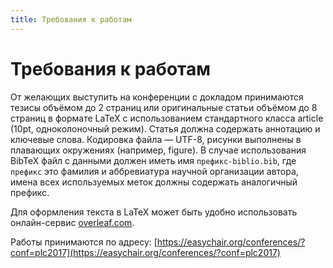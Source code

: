 ```yaml
---
title: Требования к работам
---
```


# Требования к работам

От желающих выступить на конференции с докладом принимаются тезисы объёмом до 2 страниц или оригинальные статьи объёмом до 8 страниц в формате LaTeX с использованием стандартного класса article (10pt, одноколоночный режим). Статья должна содержать аннотацию и ключевые слова. Кодировка файла — UTF-8, рисунки выполнены в плавающих окружениях (например, figure). В случае использования BibTeX файл с данными должен иметь имя `префикс-biblio.bib`,  где `префикс` это фамилия и аббревиатура научной организации автора, имена всех используемых меток должны содержать аналогичный префикс.

Для оформления текста в LaTeX может быть удобно использовать онлайн-сервис [overleaf.com](https://www.overleaf.com/).

Работы принимаются по адресу:
[https://easychair.org/conferences/?conf=plc2017](https://easychair.org/conferences/?conf=plc2017)

